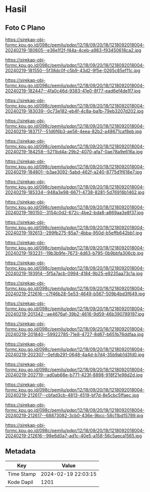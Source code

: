 # Hasil

## Foto C Plano

https://sirekap-obj-formc.kpu.go.id/098c/pemilu/pdpr/12/18/09/20/18/1218092018004-20240219-180605--e36e1f2f-f44a-4ceb-a983-f93450618ca2.jpg

https://sirekap-obj-formc.kpu.go.id/098c/pemilu/pdpr/12/18/09/20/18/1218092018004-20240219-181550--5f38dc0f-c5b9-43d2-9f5e-0265c85ef11c.jpg

https://sirekap-obj-formc.kpu.go.id/098c/pemilu/pdpr/12/18/09/20/18/1218092018004-20240219-182447--4fa0c46d-9383-41e0-8f77-ead6ef4de1f7.jpg

https://sirekap-obj-formc.kpu.go.id/098c/pemilu/pdpr/12/18/09/20/18/1218092018004-20240219-183039--0c73e182-eb4f-4c8a-ba1b-79eb3207d202.jpg

https://sirekap-obj-formc.kpu.go.id/098c/pemilu/pdpr/12/18/09/20/18/1218092018004-20240219-183717--51d6f6b3-ae56-4eea-82b2-a48671caf8eb.jpg

https://sirekap-obj-formc.kpu.go.id/098c/pemilu/pdpr/12/18/09/20/18/1218092018004-20240219-184258--5211bd4a-29b2-4070-afa7-0ae78a9e616a.jpg

https://sirekap-obj-formc.kpu.go.id/098c/pemilu/pdpr/12/18/09/20/18/1218092018004-20240219-184801--b3ae3092-5abd-462f-a240-8775d1f618e7.jpg

https://sirekap-obj-formc.kpu.go.id/098c/pemilu/pdpr/12/18/09/20/18/1218092018004-20240219-185334--948a3e98-6671-4738-8281-5d76916b1462.jpg

https://sirekap-obj-formc.kpu.go.id/098c/pemilu/pdpr/12/18/09/20/18/1218092018004-20240219-190150--3154c0d2-672c-4be2-bda8-a869aa3e8f37.jpg

https://sirekap-obj-formc.kpu.go.id/098c/pemilu/pdpr/12/18/09/20/18/1218092018004-20240219-192613--299fb275-85a7-4bba-950d-b5effb642bb1.jpg

https://sirekap-obj-formc.kpu.go.id/098c/pemilu/pdpr/12/18/09/20/18/1218092018004-20240219-193231--19b3b9fe-7673-4d63-b795-0b9bbfa306cb.jpg

https://sirekap-obj-formc.kpu.go.id/098c/pemilu/pdpr/12/18/09/20/18/1218092018004-20240219-193914--5f5a7acb-0994-4184-9b25-e9235aa73c1a.jpg

https://sirekap-obj-formc.kpu.go.id/098c/pemilu/pdpr/12/18/09/20/18/1218092018004-20240219-212616--c7f46b28-5e53-4649-b567-509b4bd3f649.jpg

https://sirekap-obj-formc.kpu.go.id/098c/pemilu/pdpr/12/18/09/20/18/1218092018004-20240219-201342--ae4676af-39b2-4616-9d59-46b390789197.jpg

https://sirekap-obj-formc.kpu.go.id/098c/pemilu/pdpr/12/18/09/20/18/1218092018004-20240219-201840--59922785-71e8-4727-8d67-b651b76ddfaa.jpg

https://sirekap-obj-formc.kpu.go.id/098c/pemilu/pdpr/12/18/09/20/18/1218092018004-20240219-202307--0efdb291-0648-4a4d-b7d4-35b9ab1d3fd0.jpg

https://sirekap-obj-formc.kpu.go.id/098c/pemilu/pdpr/12/18/09/20/18/1218092018004-20240219-202719--ad0ab66e-b771-423f-8898-918f21e98d2d.jpg

https://sirekap-obj-formc.kpu.go.id/098c/pemilu/pdpr/12/18/09/20/18/1218092018004-20240219-212617--cbfad3cb-4813-4519-bf7d-8e5cbc5ffaec.jpg

https://sirekap-obj-formc.kpu.go.id/098c/pemilu/pdpr/12/18/09/20/18/1218092018004-20240219-212617--68873082-3cb0-436e-9bcc-58c11bd15789.jpg

https://sirekap-obj-formc.kpu.go.id/098c/pemilu/pdpr/12/18/09/20/18/1218092018004-20240219-212616--99e6d0a7-ad1c-40e5-a158-56c5aeca1565.jpg


## Metadata

| Key        | Value               |
| ---------- | ------------------- |
| Time Stamp | 2024-02-19 22:03:15 |
| Kode Dapil | 1201                |



